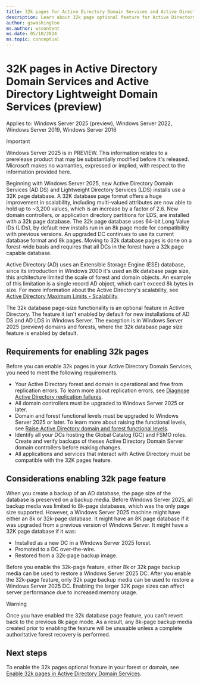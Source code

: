 ```yaml
---
title: 32k pages for Active Directory Domain Services and Active Directory Lightweight Domain Services in Windows Server
description: Learn about 32k page optional feature for Active Directory Domain Services and Active Directory Lightweight Domain Services.
author: gswashington
ms.author: wscontent
ms.date: 05/10/2024
ms.topic: conceptual
---
```


# 32K pages in Active Directory Domain Services and Active Directory Lightweight Domain Services (preview)

Applies to: Windows Server 2025 (preview), Windows Server 2022, Windows Server 2019, Windows Server 2016

> [!IMPORTANT]
> Windows Server 2025 is in PREVIEW. This information relates to a prerelease product that may be substantially modified before it's released. Microsoft makes no warranties, expressed or implied, with respect to the information provided here.

Beginning with Windows Server 2025, new Active Directory Domain Services (AD DS) and Lightweight Directory Services (LDS) installs use a 32K page database. A 32K database page format offers a huge improvement in scalability, including multi-valued attributes are now able to hold up to ~3,200 values, which is an increase by a factor of 2.6. New domain controllers, or application directory partitions for LDS, are installed with a 32k page database. The 32k page database uses 64-bit Long Value IDs (LIDs), by default new installs run in an 8k page mode for compatibility with previous versions. An upgraded DC continues to use its current database format and 8k pages. Moving to 32k database pages is done on a forest-wide basis and requires that all DCs in the forest have a 32k page capable database.

Active Directory (AD) uses an Extensible Storage Engine (ESE) database, since its introduction in Windows 2000 it's used an 8k database page size, this architecture limited the scale of forest and domain objects. An example of this limitation is a single record AD object, which can't exceed 8k bytes in size. For more information about the Active Directory's scalability, see [Active Directory Maximum Limits - Scalability](/previous-versions/windows/it-pro/windows-server-2003/cc756101%28v=ws.10%29).

The 32k database page-size functionality is an optional feature in Active Directory. The feature it isn't enabled by default for new installations of AD DS and AD LDS in Windows Server. The exception is in Windows Server 2025 (preview) domains and forests, where the 32k database page size feature is enabled by default.

## Requirements for enabling 32k pages

Before you can enable 32k pages in your Active Directory Domain Services, you need to meet the following requirements.

- Your Active Directory forest and domain is operational and free from replication errors. To learn more about replication errors, see [Diagnose Active Directory replication failures](/troubleshoot/windows-server/active-directory/diagnose-replication-failures).
- All domain controllers must be upgraded to Windows Server 2025 or later.
- Domain and forest functional levels must be upgraded to Windows Server 2025 or later. To learn more about raising the functional levels, see [Raise Active Directory domain and forest functional levels](/troubleshoot/windows-server/active-directory/raise-active-directory-domain-forest-functional-levels).
- Identify all your DCs hosting the Global Catalog (GC) and FSMO roles. Create and verify backups of theses Active Directory Domain Server domain controllers before making changes.
- All applications and services that interact with Active Directory must be compatible with the 32K pages feature.

## Considerations enabling 32k page feature

When you create a backup of an AD database, the page size of the database is preserved on a backup media. Before Windows Server 2025, all backup media was limited to 8k-page databases, which was the only page size supported. However, a Windows Server 2025 machine might have either an 8k or 32k-page database. It might have an 8K page database if it was upgraded from a previous version of Windows Server. It might have a 32K page database if it was:

- Installed as a new DC in a Windows Server 2025 forest.
- Promoted to a DC over-the-wire.
- Restored from a 32k-page backup image.

Before you enable the 32k-page feature, either 8k or 32k page backup media can be used to restore a Windows Server 2025 DC. After you enable the 32k-page feature, only 32k page backup media can be used to restore a Windows Server 2025 DC. Enabling the larger 32K page sizes can affect server performance due to increased memory usage.

> [!WARNING]
> Once you have enabled the 32k database page feature, you can't revert back to the previous 8k page mode. As a result, any 8k-page backup media created prior to enabling the feature will be unusable unless a complete authoritative forest recovery is performed.

## Next steps

To enable the 32k pages optional feature in your forest or domain, see [Enable 32k pages in Active Directory Domain Services](enable-32K-pages-optional-feature.md).
